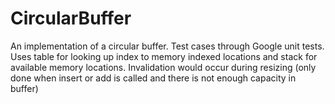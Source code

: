 # CircularBuffer
An implementation of a circular buffer. Test cases through Google unit tests.
Uses table for looking up index to memory indexed locations and stack for available memory locations.
Invalidation would occur during resizing (only done when insert or add is called and there is not enough capacity in buffer)
